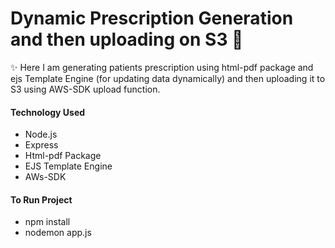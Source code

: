 # Dynamic Prescription Generation and then uploading on S3 :tada: 

 :sparkles: Here I am generating patients prescription using html-pdf package and ejs Template Engine (for updating data dynamically) and then uploading it to S3 using AWS-SDK upload function.

#### Technology Used 
* Node.js
* Express
* Html-pdf Package
* EJS Template Engine
* AWs-SDK 

#### To Run Project 
* npm install
* nodemon app.js 

